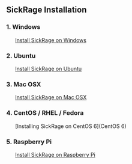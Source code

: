 ## SickRage Installation

### 1. Windows
&nbsp;&nbsp;&nbsp;&nbsp;&nbsp;&nbsp;[Install SickRage on Windows](http://www.htpcguides.com/install-sickrage-windows-usenet-torrent-tv//)

### 2. Ubuntu
&nbsp;&nbsp;&nbsp;&nbsp;&nbsp;&nbsp;[Install SickRage on Ubuntu](http://www.htpcguides.com/install-sickrage-ubuntu-14-04/)

### 3. Mac OSX
&nbsp;&nbsp;&nbsp;&nbsp;&nbsp;&nbsp;[Install SickRage on Mac OSX](http://www.htpcguides.com/install-sickrage-mac-osx-usenet-torrent-tv/)

### 4. CentOS / RHEL / Fedora

&nbsp;&nbsp;&nbsp;&nbsp;&nbsp;&nbsp;[Installing SickRage on CentOS 6](CentOS 6)

### 5. Raspberry Pi
&nbsp;&nbsp;&nbsp;&nbsp;&nbsp;&nbsp;[Install SickRage on Raspberry Pi](http://www.htpcguides.com/install-sickrage-raspberry-pi-usenet-torrent-tv/)